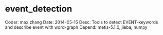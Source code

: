 event_detection
===============
Coder:	max.zhang
Date:	2014-05-15
Desc:	Tools to detect EVENT-keywords and describe event with word-graph
Depend:	metis-5.1.0, jieba, numpy
